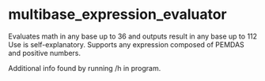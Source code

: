# multibase_expression_evaluator
Evaluates math in any base up to 36 and outputs result in any base up to 112
Use is self-explanatory. Supports any expression composed of PEMDAS and positive numbers.

Additional info found by running /h in program.
